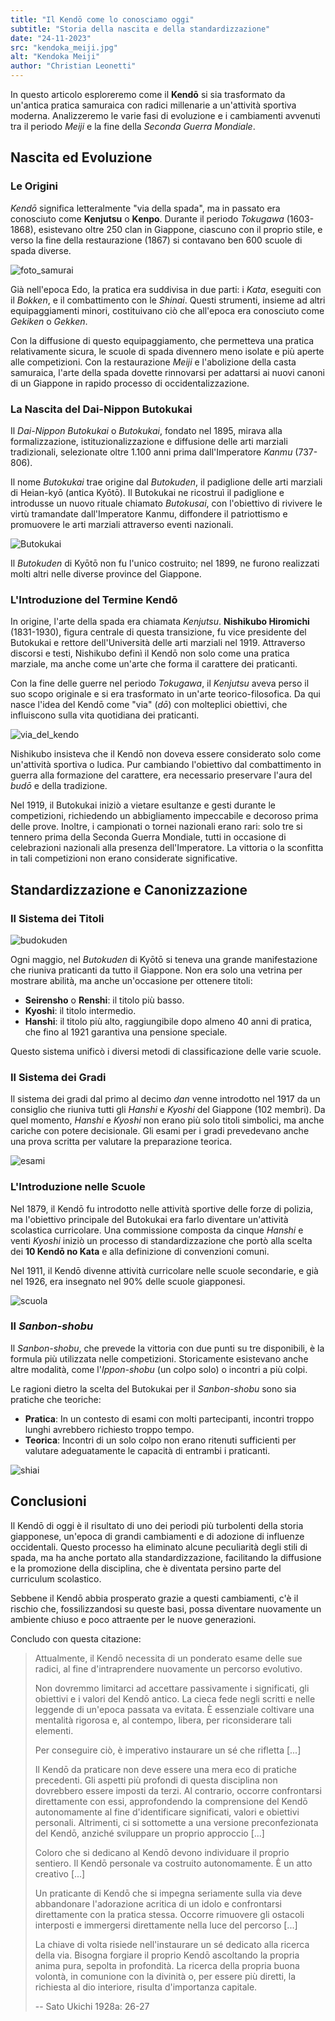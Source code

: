 ```yaml
---
title: "Il Kendō come lo conosciamo oggi"
subtitle: "Storia della nascita e della standardizzazione"
date: "24-11-2023"
src: "kendoka_meiji.jpg"
alt: "Kendoka Meiji"
author: "Christian Leonetti"
---
```


In questo articolo esploreremo come il **Kendō** si sia trasformato da un'antica pratica samuraica con radici millenarie a un'attività sportiva moderna. Analizzeremo le varie fasi di evoluzione e i cambiamenti avvenuti tra il periodo _Meiji_ e la fine della _Seconda Guerra Mondiale_.

## Nascita ed Evoluzione

### Le Origini

_Kendō_ significa letteralmente "via della spada", ma in passato era conosciuto come **Kenjutsu** o **Kenpo**. Durante il periodo _Tokugawa_ (1603-1868), esistevano oltre 250 clan in Giappone, ciascuno con il proprio stile, e verso la fine della restaurazione (1867) si contavano ben 600 scuole di spada diverse.

![foto_samurai](/posts/Samurai_Japan.jpg)

Già nell'epoca Edo, la pratica era suddivisa in due parti: i _Kata_, eseguiti con il _Bokken_, e il combattimento con le _Shinai_. Questi strumenti, insieme ad altri equipaggiamenti minori, costituivano ciò che all'epoca era conosciuto come _Gekiken_ o _Gekken_.

Con la diffusione di questo equipaggiamento, che permetteva una pratica relativamente sicura, le scuole di spada divennero meno isolate e più aperte alle competizioni. Con la restaurazione _Meiji_ e l'abolizione della casta samuraica, l'arte della spada dovette rinnovarsi per adattarsi ai nuovi canoni di un Giappone in rapido processo di occidentalizzazione.

### La Nascita del Dai-Nippon Butokukai

Il _Dai-Nippon Butokukai_ o _Butokukai_, fondato nel 1895, mirava alla formalizzazione, istituzionalizzazione e diffusione delle arti marziali tradizionali, selezionate oltre 1.100 anni prima dall'Imperatore _Kanmu_ (737-806).

Il nome _Butokukai_ trae origine dal _Butokuden_, il padiglione delle arti marziali di Heian-kyō (antica Kyōtō). Il Butokukai ne ricostruì il padiglione e introdusse un nuovo rituale chiamato _Butokusai_, con l'obiettivo di rivivere le virtù tramandate dall'Imperatore Kanmu, diffondere il patriottismo e promuovere le arti marziali attraverso eventi nazionali.

![Butokukai](/posts/Butokukai.jpg)

Il _Butokuden_ di Kyōtō non fu l'unico costruito; nel 1899, ne furono realizzati molti altri nelle diverse province del Giappone.

### L'Introduzione del Termine Kendō

In origine, l'arte della spada era chiamata _Kenjutsu_. **Nishikubo Hiromichi** (1831-1930), figura centrale di questa transizione, fu vice presidente del Butokukai e rettore dell'Università delle arti marziali nel 1919. Attraverso discorsi e testi, Nishikubo definì il Kendō non solo come una pratica marziale, ma anche come un'arte che forma il carattere dei praticanti.

Con la fine delle guerre nel periodo _Tokugawa_, il _Kenjutsu_ aveva perso il suo scopo originale e si era trasformato in un'arte teorico-filosofica. Da qui nasce l'idea del Kendō come "via" (_dō_) con molteplici obiettivi, che influiscono sulla vita quotidiana dei praticanti.

![via_del_kendo](/posts/via_kendo.jpg)

Nishikubo insisteva che il Kendō non doveva essere considerato solo come un'attività sportiva o ludica. Pur cambiando l'obiettivo dal combattimento in guerra alla formazione del carattere, era necessario preservare l'aura del _budō_ e della tradizione.

Nel 1919, il Butokukai iniziò a vietare esultanze e gesti durante le competizioni, richiedendo un abbigliamento impeccabile e decoroso prima delle prove. Inoltre, i campionati o tornei nazionali erano rari: solo tre si tennero prima della Seconda Guerra Mondiale, tutti in occasione di celebrazioni nazionali alla presenza dell'Imperatore. La vittoria o la sconfitta in tali competizioni non erano considerate significative.

## Standardizzazione e Canonizzazione

### Il Sistema dei Titoli

![budokuden](/posts/budokuden.jpg)

Ogni maggio, nel _Butokuden_ di Kyōtō si teneva una grande manifestazione che riuniva praticanti da tutto il Giappone. Non era solo una vetrina per mostrare abilità, ma anche un'occasione per ottenere titoli:

- **Seirensho** o **Renshi**: il titolo più basso.
- **Kyoshi**: il titolo intermedio.
- **Hanshi**: il titolo più alto, raggiungibile dopo almeno 40 anni di pratica, che fino al 1921 garantiva una pensione speciale.

Questo sistema unificò i diversi metodi di classificazione delle varie scuole.

### Il Sistema dei Gradi

Il sistema dei gradi dal primo al decimo _dan_ venne introdotto nel 1917 da un consiglio che riuniva tutti gli _Hanshi_ e _Kyoshi_ del Giappone (102 membri). Da quel momento, _Hanshi_ e _Kyoshi_ non erano più solo titoli simbolici, ma anche cariche con potere decisionale. Gli esami per i gradi prevedevano anche una prova scritta per valutare la preparazione teorica.

![esami](/posts/esami.jpg)

### L'Introduzione nelle Scuole

Nel 1879, il Kendō fu introdotto nelle attività sportive delle forze di polizia, ma l'obiettivo principale del Butokukai era farlo diventare un'attività scolastica curricolare. Una commissione composta da cinque _Hanshi_ e venti _Kyoshi_ iniziò un processo di standardizzazione che portò alla scelta dei **10 Kendō no Kata** e alla definizione di convenzioni comuni.

Nel 1911, il Kendō divenne attività curricolare nelle scuole secondarie, e già nel 1926, era insegnato nel 90% delle scuole giapponesi.

![scuola](/posts/kendo_scuola.jpg)

### Il _Sanbon-shobu_

Il _Sanbon-shobu_, che prevede la vittoria con due punti su tre disponibili, è la formula più utilizzata nelle competizioni. Storicamente esistevano anche altre modalità, come l'_Ippon-shobu_ (un colpo solo) o incontri a più colpi.

Le ragioni dietro la scelta del Butokukai per il _Sanbon-shobu_ sono sia pratiche che teoriche:

- **Pratica**: In un contesto di esami con molti partecipanti, incontri troppo lunghi avrebbero richiesto troppo tempo.
- **Teorica**: Incontri di un solo colpo non erano ritenuti sufficienti per valutare adeguatamente le capacità di entrambi i praticanti.

![shiai](/posts/shiai.jpg)

## Conclusioni

Il Kendō di oggi è il risultato di uno dei periodi più turbolenti della storia giapponese, un'epoca di grandi cambiamenti e di adozione di influenze occidentali. Questo processo ha eliminato alcune peculiarità degli stili di spada, ma ha anche portato alla standardizzazione, facilitando la diffusione e la promozione della disciplina, che è diventata persino parte del curriculum scolastico.

Sebbene il Kendō abbia prosperato grazie a questi cambiamenti, c'è il rischio che, fossilizzandosi su queste basi, possa diventare nuovamente un ambiente chiuso e poco attraente per le nuove generazioni.

Concludo con questa citazione:

>Attualmente, il Kendō necessita di un ponderato esame delle sue radici, al fine d'intraprendere nuovamente un percorso evolutivo.
>
>Non dovremmo limitarci ad accettare passivamente i significati, gli obiettivi e i valori del Kendō antico. La cieca fede negli scritti e nelle leggende di un'epoca passata va evitata. È essenziale coltivare una mentalità rigorosa e, al contempo, libera, per riconsiderare tali elementi.
>
>Per conseguire ciò, è imperativo instaurare un sé che rifletta [...]
>
>Il Kendō da praticare non deve essere una mera eco di pratiche precedenti. Gli aspetti più profondi di questa disciplina non dovrebbero essere imposti da terzi. Al contrario, occorre confrontarsi direttamente con essi, approfondendo la comprensione del Kendō autonomamente al fine d'identificare significati, valori e obiettivi personali. Altrimenti, ci si sottomette a una versione preconfezionata del Kendō, anziché sviluppare un proprio approccio [...]
>
> Coloro che si dedicano al Kendō devono individuare il proprio sentiero. Il Kendō personale va costruito autonomamente. È un atto creativo [...]
>
> Un praticante di Kendō che si impegna seriamente sulla via deve abbandonare l'adorazione acritica di un idolo e confrontarsi direttamente con la pratica stessa. Occorre rimuovere gli ostacoli interposti e immergersi direttamente nella luce del percorso [...]
>
> La chiave di volta risiede nell'instaurare un sé dedicato alla ricerca della via. Bisogna forgiare il proprio Kendō ascoltando la propria anima pura, sepolta in profondità. La ricerca della propria buona volontà, in comunione con la divinità o, per essere più diretti, la richiesta al dio interiore, risulta d'importanza capitale.
>
> -- Sato Ukichi 1928a: 26-27


<!-- In questo articolo andremo a esaminare i processi che spiegano come il **Kendō** sia passato da una pratica di stampo samuraico e con una tradizione millenaria e variegata, all'attività sportiva che è oggi, seguendo le varie trasformazioni e cambiamenti occorsi tra il periodo _Meiji_ e la fine della _Seconda Guerra Mondiale_

## Nascita ed evoluzione

### Le origini

_Kendō_ significa letteralmente _"via della spada"_, ma in passato questa _"via"_ era conosciuta come **Kenjutsu** o **Kenpo**. Durante il periodo _Tokugawa_ (1603-1868) esistevano più di 250 clan in tutta la nazione, ognuno con un proprio stile. Addirittura, a ridosso della restaurazione (1867), si contavano ben 600 scuole di spada diverse.

![foto_samurai](/posts/Samurai_Japan.jpg)

Già in epoca Edo la pratica era divisa in due parti: i _Kata_, per i quali si utilizzava il _Bokken_, e il combattimento con le _Shinai_. Questi due pezzi di equipaggiamento, più altri minori, formavano ciò che in poca Edo era chiamato _Gekiken_ o _Gekken_.

Con il diffondersi di tale equipaggiamento, che permetteva la pratica in maniera più o meno sicura, l'ambiente delle scuole di spada divenne meno chiuso e meno isolato, in più divennero possibili anche le competizioni.

Con la restaurazione Meiji e l'eliminazione della casta samuraica, l'arte della spada fu costretta a rinnovarsi in conformità anche dei nuovi canoni dettati dall'occidentalizzazione del paese.

### La Nascita del Dai-Nippon Butokukai

Il _Dai-Nippon Butokukai_ o _Butokukai_, fondato nel 1895, era un'associazione che mirava alla formalizzazione, alla istituzionalizzazione e alla diffusione delle arti marziali che furono prescelte oltre 1.100 anni prima dall'Imperatore _Kanmu_ (737-806).

L'origine del nome Butokukai è direttamente collegata al nome del padiglione delle arti marziali di Heian-kyō (antica Kyōtō), il _Butokuden_. Il Butokukai riprodusse il padiglione del Butokuden e introdusse un nuovo rituale chiamato _Butokusai_. Gli scopi dietro tutto ciò era far rivivere le virtù trasmesse dall'Imperatore Kanmu, oltre che diffondere patriottismo e le arti marziali ospitando personalità da tutto il paese per meglio preservarle.

![Butokukai](/posts/Butokukai.jpg)

Il Butokuden a Kyōtō non fu l'unico a essere realizzato(1899). Infatti, ne furono costruiti tanti altri nelle varie province del Giappone.

### La nascita della parola Kendō

Come detto a inizio articolo, l' arte della spada era precedentemente definita con la parola _Kenjutsu_.

**Nishikubo Hiromichi** (1831-1930) fu il motore trainante del cambiamento da Kenjutsu a Kendō. Nominato vice presidente del Butokukai e rettore della Università dedicata alle arti marziali nel 1919, iniziò a diffondere testi e a fare discorsi in cui definiva il Kendō non solo come una pratica che formava guerrieri e dava competenze nell'area del _budō_, ma anche come un'arte che poteva formare il carattere dei praticanti.

Il cambiamento di fatti era già avvenuto nel periodo Tokugawa, nel quale, con l'assenza di guerre, le arti marziali come il Kenjutsu avevano perso il loro scopo originale ed erano diventate solo arti teorico-filosofiche.

Da questa visione si trae l'idea dell'arte della spada come una via (**dō**) con molteplici obbiettivi, che hanno effetti anche nella vita di tutti i giorni.

![via_del_kendo](/posts/via_kendo.jpg)

Nishikubo afferma, però, che non il Kendō non va concepito come mera attività sportiva o ludica, poiché pur cambiando l'obbiettivo, dal combattimento in guerra alla formazione del carattere del praticante, c'è bisogno di quell'aurea _budō_ che preservi la tradizione.

Così, già dal 1919, il Butokukai iniziò a vietare esultanze e gesti durante le competizioni, limitando addirittura l'abbigliamento dei praticanti prima delle prove, che doveva essere sempre impeccabile e decoroso.

Un'altra prova di questa volontà di mantenere il Kendō un ambiente di crescita spirituale e semi-marziale, più che sportivo, era la quasi assenza di campionati o tornei a livello nazionale.

Se ne contano appena tre prima della Seconda Guerra Mondiale e tutti svolti in occasione di celebrazioni nazionali alla presenza dell'Imperatore.

La vittoria o la sconfitta in questo tipo di competizioni non erano considerate ne un'onta ne un avvenimento degno di nota dai praticanti di questo periodo.

## Standardizzazione e canonizzazione

### Il sistema dei titoli

![budokuden](/posts/budokuden.jpg)

Nel Butokuden di Kyōtō ogni Maggio si teneva una grande manifestazione, alla quale prendevano parte artisti marziali da tutte le parti del Giappone. La competizione però non era solo una vetrina per mettere in mostra le proprie abilità. Infatti i praticanti venivano anche giudicati e, in base a tali giudizi gli venivano assegnati dei titoli:

- **Seirensho** o **Renshi** era il titolo più basso.
- **Kyoshi** il secondo titolo.
- **Hanshi** il titolo più alto, raggiungibile dopo almeno 40 anni di anzianità nella pratica e che, fino al 1921, garantiva addirittura una pensione speciale.

Questo sistema andò a sostituire i diversi sistemi utilizzati nelle diverse scuole andando a uniformare cosi i titoli accreditati ai praticanti.

### Il sistema dei gradi

Il sistema dei gradi dal primo al decimo _dan_ venne implementato nel 1917 proprio da un consiglio che riuniva tutti gli Hanshi e i Kyoshi del Giappone (102).

Hanshi e Kyoshi divennero dunque non più solo titoli simbolici, ma anche cariche con un forte potere decisionale.

Nonostante nel 1917 ancora in ben dieci province c'era assenza di Hanshi e Kyoshi che potessero fare da esaminatori, già nel 1937 questa carenza venne colmata a dimostrazione del grande dinamismo ed evoluzione del Kendō in quegli anni.

Gli esami non erano solo pratici ma comprendevano anche una prova scritta per valutare la preparazione teorica degli esaminandi.

![esami](/posts/esami.jpg)

### L'introduzione nelle scuole

Già nel 1879 il Kendō fu introdotto nelle attività sportive per le forze di polizia, ma il più grande desiderio dei vertici del Butokukai era rendere il kendō un'attività scolastica curricolare.

Per fare ciò fu richiesta un'unificazione delle convenzioni e degli usi della pratica. Fu cosi che una commissione formata da cinque Hanshi e 20 Kyoshi iniziò il processo uniformatore che portò alla scelta dei **10 Kendō no Kata** e delle convenzioni comuni.

Nel 1911 il Kendō diventò attività curricolare per le scuole secondarie e già nel 1926 nel 90% delle scuole giapponesi si insegnava o si offriva come corso facoltativo il Kendō.

![scuola](/posts/kendo_scuola.jpg)

### Il _Sanbon-shobu_

Il _Sanbon-shobu_ è la formula più utilizzata nelle competizioni, che sancisce la vittoria del contendente che riesca a ottenere due punti sui tre in palio.

Nella tradizione si parla però anche d'_Ippon-shobu_, ovvero di combattimenti conclusi in un sol colpo, come si hanno testimonianze di epoca Edo che parlano d'incontri a cinque colpi, a dieci colpi, e così via.

La scelta del Butokukai di fare incontri a tre colpi ha però motivazioni sia pratiche che teoriche:

- **Pratica**: dovendo esaminare un gran numero di praticanti durante le sessioni di esame e considerando l'esiguo numero di esaminatori disponibili inizialmente, si è convenuto che incontri dai cinque colpi in su averebbero richiesto troppo tempo ai fini degli esami.
- **Teorica**: si pensò che incontri a un sol colpo non fossero sufficienti per valutare le capacità di entrambi i praticanti, quindi si optò per dare una "seconda chance" a chi non riusciva a imporsi immediatamente, potendo così giudicare con più precisione le capacità di entrambi i contendenti.

![shiai](/posts/shiai.jpg)

## Conclusioni

Il Kendō di oggi è figlio di uno dei periodi più turbolenti del Giappone. Un periodo dove si dovette affrontare la netta rottura con l'epoca precedente e accogliere le migliaia di novità in arrivo dall'occidente.

Questo periodo ha tolto molto al Kendō, come la varietà e l'unicità di alcuni stili di spada, ma ha anche dato tanto.

La standardizzazione ha permesso un'uniformità nelle pratiche che ha aiutato molto nella diffusione e promozione della disciplina che, come si è visto, diventò addirittura un'attività scolastica offerta in quasi tutte le scuole del Giappone.

Il Kendō ha dovuto reinventarsi e lo ha fatto al meglio considerando i risultati ottenuti in soli pochi anni dalla nascita del Butokukai.

Però a mio avviso il fossilizzarsi del Kendō su queste basi, seppur buone, potrebbe riportare a una situazione simile a quella pre-restaurazione, ovvero a un ambiente eccessivamente chiuso ed esclusivo, perdendo così di appeal per le generazioni future.

A tal riguardo, vorrei concludere il mio articolo con questa citazione:

Certamente, ecco una versione più formale e articolata della traduzione:

>Attualmente, il Kendō necessita di un ponderato esame delle sue radici, al fine d'intraprendere nuovamente un percorso evolutivo.
>
>Non dovremmo limitarci ad accettare passivamente i significati, gli obiettivi e i valori del Kendō antico. La cieca fede negli scritti e nelle leggende di un'epoca passata va evitata. È essenziale coltivare una mentalità rigorosa e, al contempo, libera, per riconsiderare tali elementi.
>
>Per conseguire ciò, è imperativo instaurare un sé che rifletta [...]
>
>Il Kendō da praticare non deve essere una mera eco di pratiche precedenti. Gli aspetti più profondi di questa disciplina non dovrebbero essere imposti da terzi. Al contrario, occorre confrontarsi direttamente con essi, approfondendo la comprensione del Kendō autonomamente al fine d'identificare significati, valori e obiettivi personali. Altrimenti, ci si sottomette a una versione preconfezionata del Kendō, anziché sviluppare un proprio approccio [...]
>
> Coloro che si dedicano al Kendō devono individuare il proprio sentiero. Il Kendō personale va costruito autonomamente. È un atto creativo [...]
>
> Un praticante di Kendō che si impegna seriamente sulla via deve abbandonare l'adorazione acritica di un idolo e confrontarsi direttamente con la pratica stessa. Occorre rimuovere gli ostacoli interposti e immergersi direttamente nella luce del percorso [...]
>
> La chiave di volta risiede nell'instaurare un sé dedicato alla ricerca della via. Bisogna forgiare il proprio Kendō ascoltando la propria anima pura, sepolta in profondità. La ricerca della propria buona volontà, in comunione con la divinità o, per essere più diretti, la richiesta al dio interiore, risulta d'importanza capitale.
>
> -- Sato Ukichi 1928a: 26-27 -->
